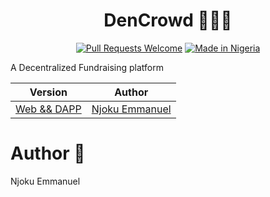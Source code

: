 <div align="center">
  
# DenCrowd 🦪🚀🚀

[![Pull Requests Welcome](https://img.shields.io/badge/PRs-welcome-red.svg?style=flat)](http://makeapullrequest.com)
[![Made in Nigeria](https://img.shields.io/badge/made%20in-nigeria-008751.svg?style=flat-square)](https://github.com/acekyd/made-in-nigeria)

</div>

A Decentralized Fundraising platform

| Version                                    | Author                                         |
| ------------------------------------------ | ---------------------------------------------- |
| [Web && DAPP](https://github.com/dencrowd) | [Njoku Emmanuel](https://github.com/khay-EMMA) |

# Author 💖

Njoku Emmanuel
